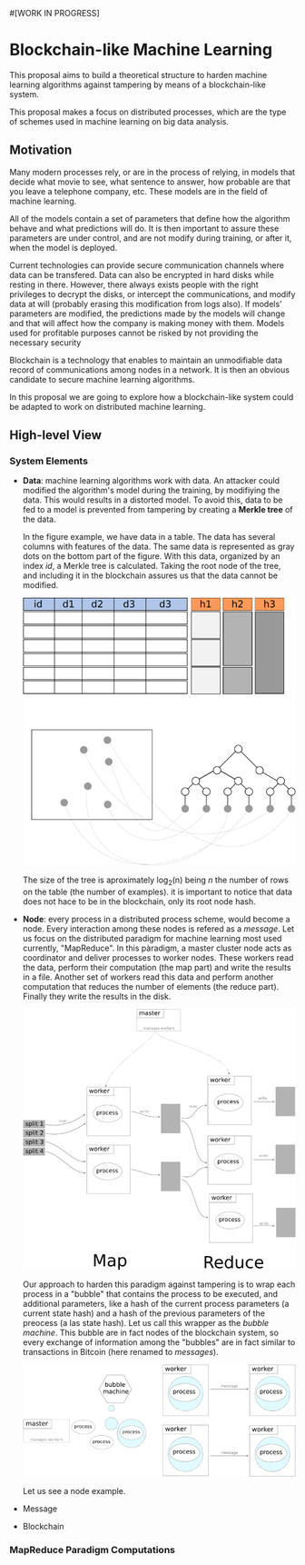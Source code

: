 #[WORK IN PROGRESS]
# Blockchain-like Machine Learning
This proposal aims to build a theoretical structure to harden machine learning algorithms against tampering by means of a blockchain-like system.

This proposal makes a focus on distributed processes, which are the type of schemes used in machine learning on big data analysis.

## Motivation
Many modern processes rely, or are in the process of relying, in models that decide what movie to see, what sentence to answer, how probable are that you leave a telephone company, etc. These models are in the field of machine learning.

All of the models contain a set of parameters that define how the algorithm behave and what predictions will do. It is then important to assure these parameters are under control, and are not modify during training, or after it, when the model is deployed.

Current technologies can provide secure communication channels where data can be transfered. Data can also be encrypted in hard disks while resting in there. However, there always exists people with the right privileges to decrypt the disks, or intercept the communications, and modify data at will (probably erasing this modification from logs also). If models' parameters are modified, the predictions made by the models will change and that will affect how the company is making money with them. Models used for profitable purposes cannot be risked by not providing the necessary security

Blockchain is a technology that enables to maintain an unmodifiable data record of communications among nodes in a network. It is then an obvious candidate to secure machine learning algorithms.

In this proposal we are going to explore how a blockchain-like system could be adapted to work on distributed machine learning.


## High-level View


### System Elements

  
* **Data**: machine learning algorithms work with data. An attacker could modified the algorithm's model during the training, by modifiying the data. This would results in a distorted model. To avoid this, data to be fed to a model is prevented from tampering by creating a **Merkle tree** of the data.

    In the figure example, we have data in a table. The data has several columns with features of the data. The same data is represented as gray dots on the bottom part of the figure. With this data, organized by an index *id*, a Merkle tree is calculated. Taking the root node of the tree, and including it in the blockchain assures us that the data cannot be modified.
    
    <center>
        <img src="images/data.png" width="480">
    </center>



    The size of the tree is aproximately  log<sub>2</sub>(n) being *n* the number of rows on the table (the number of examples). it is important to notice that data does not hace to be in the blockchain, only its root node hash.

* **Node**: every process in a distributed process scheme, would become a node. Every interaction among these nodes is refered as a *message*. Let us focus on the distributed paradigm for machine learning most used currently, "MapReduce". In this pàradigm, a master cluster node acts as coordinator and deliver processes to worker nodes. These workers read the data, perform their computation (the map part) and write the results in a file. Another set of workers read this data and perform another computation that reduces the number of elements (the reduce part).  Finally they write the results in the disk.


    <center>
            <img src="images/mapreduce.png" width="480">
    </center>
    
    Our approach to harden this paradigm against tampering is to wrap each process in a "bubble" that contains the process to be executed, and additional parameters, like a hash of the current process parameters (a current state hash) and a hash of the previous parameters of the preocess (a las state hash). Let us call this wrapper as the *bubble machine*. This bubble are in fact nodes of the blockchain system, so every exchange of information among the "bubbles" are in fact similar to transactions in Bitcoin (here renamed to *messages*).



    <center>
            <img src="images/bubble.png" width="480">
    </center>


    Let us see a node example. 
    


* Message

* Blockchain



### MapReduce Paradigm Computations



